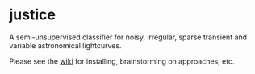 # justice
A semi-unsupervised classifier for noisy, irregular, sparse transient and variable astronomical lightcurves.

Please see the [wiki](https://github.com/aimalz/justice/wiki) for installing, brainstorming on approaches, etc.
